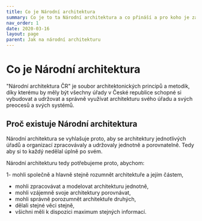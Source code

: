 ```yaml
---
title: Co je Národní architektura
summary: Co je to ta Národní architektura a co přináší a pro koho je závazná a...
nav_order: 1
date: 2020-03-16
layout: page
parent: Jak na národní architekturu
---
```


# Co je Národní architektura


"Národní architektura ČR" je soubor architektonických principů a metodik, díky kterému by měly být všechny úřady v České republice schopné si vybudovat a udržovat a správně využívat architekturu svého úřadu a svých preocesů a svých systémů.

## Proč existuje Národní architektura

Národní architektura se vyhlašuje proto, aby se architektury jednotlivých úřadů a organizací zpracovávaly a udržovaly jednotně a porovnatelně. Tedy aby si to každý nedělal úplně po svém.

Národní architekturu tedy potřebujeme proto, abychom:


1- mohli společně a hlavně stejně rozumnět architektuře a jejím částem,
- mohli zpracovávat a modelovat architekturu jednotně,
- mohli vzájemně svoje architektury porovnávat,
- mohli správně porozumnět architektuře druhých,
- dělali stejné věci stejně,
- všichni měli k dispozici maximum stejných informací.

